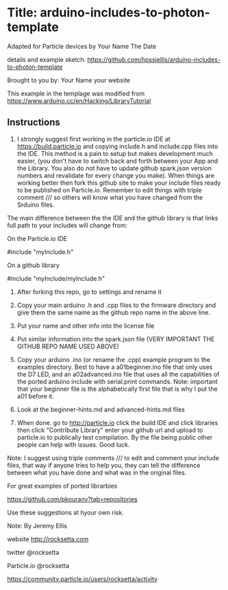 Title: arduino-includes-to-photon-template
====

Adapted for Particle devices by Your Name The Date

details and example sketch: https://github.com/hpssjellis/arduino-includes-to-photon-template

Brought to you by: Your Name       your website

This example in the templage was modified from https://www.arduino.cc/en/Hacking/LibraryTutorial



Instructions
----


1. I strongly suggest first working in the particle.io IDE at https://build.particle.io  and copying include.h and include.cpp files into the IDE. This method is a pain to setup but makes development much easier, (you don't have to switch back and forth between your App and the Library. You also do not have to update github spark.json version numbers and revalidate for every change you make). When things are working better then fork this github site to make your include files ready to be published on Particle.io. Remember to edit things with triple comment /// so others will know what you have changed from the Srduino files. 

The main difference between the the IDE and the github library is that links full path to your includes will change from:

On the Particle.io IDE

\#include "myInclude.h"

On a github library

\#include "myInclude/myInclude.h"





1. After forking this repo, go to settings and rename it


1. Copy your main arduino .h and .cpp files to the firmware directory and give them the same name as the github repo name in the above line.

1. Put your name and other info into the license file

1. Put similar information into the spark.json file (VERY IMPORTANT THE GITHUB REPO NAME USED ABOVE)

1. Copy your arduino .ino (or rename the .cpp) example program to the examples directory. Best to have a a01beginner.ino file that only uses the D7 LED, and an a02advanced.ino file that uses all the capabilities of the ported arduino include with serial.print commands. Note: important that your beginner file is the alphabetically first file that is why I put the a01 before it.

1. Look at the beginner-hints.md and advanced-hints.md files

1. When done. go to http://particle.io click the build IDE and click libraries then click "Contribute Library" enter your github url and upload to particle.io to publically test compilation. By the file being public other people can help with issues. Good luck.


Note: I suggest using triple comments /// to edit and comment your include files, that way if anyone tries to help you, they can tell the difference between what you have done and what was in the original files.



For great examples of ported librarbies

https://github.com/pkourany?tab=repositories


Use these suggestions at hyour own risk.



Note: By Jeremy Ellis

website http://rocksetta.com

twitter @rocksetta

Particle.io @rocksetta

https://community.particle.io/users/rocksetta/activity
